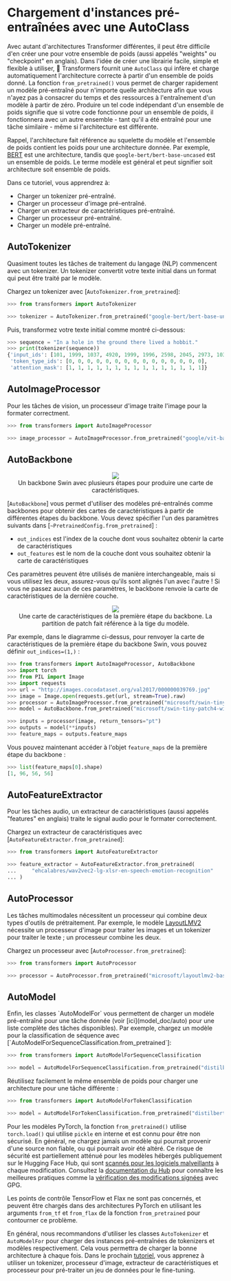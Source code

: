 <!--Copyright 2022 The HuggingFace Team. All rights reserved.

Licensed under the Apache License, Version 2.0 (the "License"); you may not use this file except in compliance with
the License. You may obtain a copy of the License at

http://www.apache.org/licenses/LICENSE-2.0

Unless required by applicable law or agreed to in writing, software distributed under the License is distributed on
an "AS IS" BASIS, WITHOUT WARRANTIES OR CONDITIONS OF ANY KIND, either express or implied. See the License for the
specific language governing permissions and limitations under the License.

⚠️ Note that this file is in Markdown but contain specific syntax for our doc-builder (similar to MDX) that may not be
rendered properly in your Markdown viewer.

-->

# Chargement d'instances pré-entraînées avec une AutoClass

Avec autant d'architectures Transformer différentes, il peut être difficile d'en créer une pour votre ensemble de poids (aussi appelés "weights" ou "checkpoint" en anglais). Dans l'idée de créer une librairie facile, simple et flexible à utiliser, 🤗 Transformers fournit une `AutoClass` qui infère et charge automatiquement l'architecture correcte à partir d'un ensemble de poids donné. La fonction `from_pretrained()` vous permet de charger rapidement un modèle pré-entraîné pour n'importe quelle architecture afin que vous n'ayez pas à consacrer du temps et des ressources à l'entraînement d'un modèle à partir de zéro. Produire un tel code indépendant d'un ensemble de poids signifie que si votre code fonctionne pour un ensemble de poids, il fonctionnera avec un autre ensemble - tant qu'il a été entraîné pour une tâche similaire - même si l'architecture est différente.

<Tip>

Rappel, l'architecture fait référence au squelette du modèle et l'ensemble de poids contient les poids pour une architecture donnée. Par exemple, [BERT](https://huggingface.co/google-bert/bert-base-uncased) est une architecture, tandis que `google-bert/bert-base-uncased` est un ensemble de poids. Le terme modèle est général et peut signifier soit architecture soit ensemble de poids.

</Tip>

Dans ce tutoriel, vous apprendrez à:

  * Charger un tokenizer pré-entraîné.
  * Charger un processeur d'image pré-entraîné.
  * Charger un extracteur de caractéristiques pré-entraîné.
  * Charger un processeur pré-entraîné.
  * Charger un modèle pré-entraîné.

## AutoTokenizer

Quasiment toutes les tâches de traitement du langage (NLP) commencent avec un tokenizer. Un tokenizer convertit votre texte initial dans un format qui peut être traité par le modèle.

Chargez un tokenizer avec [`AutoTokenizer.from_pretrained`]:

```py
>>> from transformers import AutoTokenizer

>>> tokenizer = AutoTokenizer.from_pretrained("google-bert/bert-base-uncased")
```

Puis, transformez votre texte initial comme montré ci-dessous:

```py
>>> sequence = "In a hole in the ground there lived a hobbit."
>>> print(tokenizer(sequence))
{'input_ids': [101, 1999, 1037, 4920, 1999, 1996, 2598, 2045, 2973, 1037, 7570, 10322, 4183, 1012, 102], 
 'token_type_ids': [0, 0, 0, 0, 0, 0, 0, 0, 0, 0, 0, 0, 0, 0, 0], 
 'attention_mask': [1, 1, 1, 1, 1, 1, 1, 1, 1, 1, 1, 1, 1, 1, 1]}
```

## AutoImageProcessor

Pour les tâches de vision, un processeur d'image traite l'image pour la formater correctment.

```py
>>> from transformers import AutoImageProcessor

>>> image_processor = AutoImageProcessor.from_pretrained("google/vit-base-patch16-224")
```

## AutoBackbone

<div style="text-align: center">
    <img src="https://huggingface.co/datasets/huggingface/documentation-images/resolve/main/transformers/Swin%20Stages.png">
    <figcaption class="mt-2 text-center text-sm text-gray-500">Un backbone Swin avec plusieurs étapes pour produire une carte de caractéristiques.</figcaption>
</div>

[`AutoBackbone`] vous permet d'utiliser des modèles pré-entraînés comme backbones pour obtenir des cartes de caractéristiques à partir de différentes étapes du backbone. Vous devez spécifier l'un des paramètres suivants dans [`~PretrainedConfig.from_pretrained`] :

* `out_indices` est l'index de la couche dont vous souhaitez obtenir la carte de caractéristiques
* `out_features` est le nom de la couche dont vous souhaitez obtenir la carte de caractéristiques

Ces paramètres peuvent être utilisés de manière interchangeable, mais si vous utilisez les deux, assurez-vous qu'ils sont alignés l'un avec l'autre ! Si vous ne passez aucun de ces paramètres, le backbone renvoie la carte de caractéristiques de la dernière couche.

<div style="text-align: center">
    <img src="https://huggingface.co/datasets/huggingface/documentation-images/resolve/main/transformers/Swin%20Stage%201.png">
    <figcaption class="mt-2 text-center text-sm text-gray-500">Une carte de caractéristiques de la première étape du backbone. La partition de patch fait référence à la tige du modèle.</figcaption>
</div>

Par exemple, dans le diagramme ci-dessus, pour renvoyer la carte de caractéristiques de la première étape du backbone Swin, vous pouvez définir `out_indices=(1,)` :

```py
>>> from transformers import AutoImageProcessor, AutoBackbone
>>> import torch
>>> from PIL import Image
>>> import requests
>>> url = "http://images.cocodataset.org/val2017/000000039769.jpg"
>>> image = Image.open(requests.get(url, stream=True).raw)
>>> processor = AutoImageProcessor.from_pretrained("microsoft/swin-tiny-patch4-window7-224")
>>> model = AutoBackbone.from_pretrained("microsoft/swin-tiny-patch4-window7-224", out_indices=(1,))

>>> inputs = processor(image, return_tensors="pt")
>>> outputs = model(**inputs)
>>> feature_maps = outputs.feature_maps
```

Vous pouvez maintenant accéder à l'objet `feature_maps` de la première étape du backbone :


```py
>>> list(feature_maps[0].shape)
[1, 96, 56, 56]
```

## AutoFeatureExtractor

Pour les tâches audio, un extracteur de caractéristiques (aussi appelés "features" en anglais) traite le signal audio pour le formater correctement.

Chargez un extracteur de caractéristiques avec [`AutoFeatureExtractor.from_pretrained`]:

```py
>>> from transformers import AutoFeatureExtractor

>>> feature_extractor = AutoFeatureExtractor.from_pretrained(
...     "ehcalabres/wav2vec2-lg-xlsr-en-speech-emotion-recognition"
... )
```

## AutoProcessor

Les tâches multimodales nécessitent un processeur qui combine deux types d'outils de prétraitement. Par exemple, le modèle [LayoutLMV2](model_doc/layoutlmv2) nécessite un processeur d'image pour traiter les images et un tokenizer pour traiter le texte ; un processeur combine les deux.

Chargez un processeur avec [`AutoProcessor.from_pretrained`]:

```py
>>> from transformers import AutoProcessor

>>> processor = AutoProcessor.from_pretrained("microsoft/layoutlmv2-base-uncased")
```

## AutoModel

<frameworkcontent>
<pt>
Enfin, les classes `AutoModelFor` vous permettent de charger un modèle pré-entraîné pour une tâche donnée (voir [ici](model_doc/auto) pour une liste complète des tâches disponibles). Par exemple, chargez un modèle pour la classification de séquence avec [`AutoModelForSequenceClassification.from_pretrained`]:

```py
>>> from transformers import AutoModelForSequenceClassification

>>> model = AutoModelForSequenceClassification.from_pretrained("distilbert/distilbert-base-uncased")
```

Réutilisez facilement le même ensemble de poids pour charger une architecture pour une tâche différente :

```py
>>> from transformers import AutoModelForTokenClassification

>>> model = AutoModelForTokenClassification.from_pretrained("distilbert/distilbert-base-uncased")
```

<Tip warning={true}>

Pour les modèles PyTorch, la fonction `from_pretrained()` utilise `torch.load()` qui utilise `pickle` en interne et est connu pour être non sécurisé. En général, ne chargez jamais un modèle qui pourrait provenir d'une source non fiable, ou qui pourrait avoir été altéré. Ce risque de sécurité est partiellement atténué pour les modèles hébergés publiquement sur le Hugging Face Hub, qui sont [scannés pour les logiciels malveillants](https://huggingface.co/docs/hub/security-malware) à chaque modification. Consultez la [documentation du Hub](https://huggingface.co/docs/hub/security) pour connaître les meilleures pratiques comme la [vérification des modifications signées](https://huggingface.co/docs/hub/security-gpg#signing-commits-with-gpg) avec GPG.

Les points de contrôle TensorFlow et Flax ne sont pas concernés, et peuvent être chargés dans des architectures PyTorch en utilisant les arguments `from_tf` et `from_flax` de la fonction `from_pretrained` pour contourner ce problème.

</Tip>

En général, nous recommandons d'utiliser les classes `AutoTokenizer` et `AutoModelFor` pour charger des instances pré-entraînées de tokenizers et modèles respectivement. Cela vous permettra de charger la bonne architecture à chaque fois. Dans le prochain [tutoriel](preprocessing), vous apprenez à utiliser un tokenizer, processeur d'image, extracteur de caractéristiques et processeur pour pré-traiter un jeu de données pour le fine-tuning.
</pt>
</frameworkcontent>
